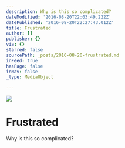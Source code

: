 ```yaml
---
description: Why is this so complicated?
dateModified: '2016-08-20T22:03:49.222Z'
datePublished: '2016-08-20T22:27:43.012Z'
title: Frustrated
author: []
publisher: {}
via: {}
starred: false
sourcePath: _posts/2016-08-20-frustrated.md
inFeed: true
hasPage: false
inNav: false
_type: MediaObject

---
```

![](https://the-grid-user-content.s3-us-west-2.amazonaws.com/1dd76ec9-d629-415a-ad28-af9e62c30516.jpg)

# Frustrated

Why is this so complicated?